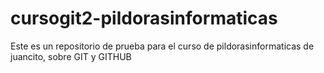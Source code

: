 # cursogit2-pildorasinformaticas
Este es un repositorio de prueba para el curso de pildorasinformaticas de juancito, sobre GIT y GITHUB
